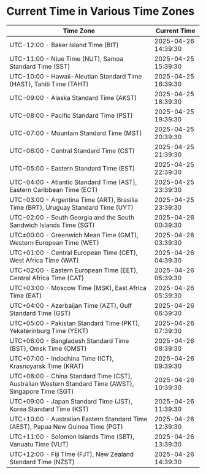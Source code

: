 # Current Time in Various Time Zones

| Time Zone | Current Time |
|-----------|--------------|
| UTC-12:00 - Baker Island Time (BIT) | 2025-04-26 14:39:30 |
| UTC-11:00 - Niue Time (NUT), Samoa Standard Time (SST) | 2025-04-25 15:39:30 |
| UTC-10:00 - Hawaii-Aleutian Standard Time (HAST), Tahiti Time (TAHT) | 2025-04-25 16:39:30 |
| UTC-09:00 - Alaska Standard Time (AKST) | 2025-04-25 18:39:30 |
| UTC-08:00 - Pacific Standard Time (PST) | 2025-04-25 19:39:30 |
| UTC-07:00 - Mountain Standard Time (MST) | 2025-04-25 20:39:30 |
| UTC-06:00 - Central Standard Time (CST) | 2025-04-25 21:39:30 |
| UTC-05:00 - Eastern Standard Time (EST) | 2025-04-25 22:39:30 |
| UTC-04:00 - Atlantic Standard Time (AST), Eastern Caribbean Time (ECT) | 2025-04-25 23:39:30 |
| UTC-03:00 - Argentina Time (ART), Brasília Time (BRT), Uruguay Standard Time (UYT) | 2025-04-25 23:39:30 |
| UTC-02:00 - South Georgia and the South Sandwich Islands Time (SGT) | 2025-04-26 00:39:30 |
| UTC±00:00 - Greenwich Mean Time (GMT), Western European Time (WET) | 2025-04-26 03:39:30 |
| UTC+01:00 - Central European Time (CET), West Africa Time (WAT) | 2025-04-26 04:39:30 |
| UTC+02:00 - Eastern European Time (EET), Central Africa Time (CAT) | 2025-04-26 05:39:30 |
| UTC+03:00 - Moscow Time (MSK), East Africa Time (EAT) | 2025-04-26 05:39:30 |
| UTC+04:00 - Azerbaijan Time (AZT), Gulf Standard Time (GST) | 2025-04-26 06:39:30 |
| UTC+05:00 - Pakistan Standard Time (PKT), Yekaterinburg Time (YEKT) | 2025-04-26 07:39:30 |
| UTC+06:00 - Bangladesh Standard Time (BST), Omsk Time (OMST) | 2025-04-26 08:39:30 |
| UTC+07:00 - Indochina Time (ICT), Krasnoyarsk Time (KRAT) | 2025-04-26 09:39:30 |
| UTC+08:00 - China Standard Time (CST), Australian Western Standard Time (AWST), Singapore Time (SGT) | 2025-04-26 10:39:30 |
| UTC+09:00 - Japan Standard Time (JST), Korea Standard Time (KST) | 2025-04-26 11:39:30 |
| UTC+10:00 - Australian Eastern Standard Time (AEST), Papua New Guinea Time (PGT) | 2025-04-26 12:39:30 |
| UTC+11:00 - Solomon Islands Time (SBT), Vanuatu Time (VUT) | 2025-04-26 13:39:30 |
| UTC+12:00 - Fiji Time (FJT), New Zealand Standard Time (NZST) | 2025-04-26 14:39:30 |
